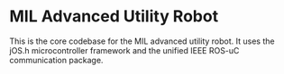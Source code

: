 MIL Advanced Utility Robot
========================

This is the core codebase for the MIL advanced utility robot. It uses the jOS.h microcontroller framework and the unified IEEE ROS-uC communication package.